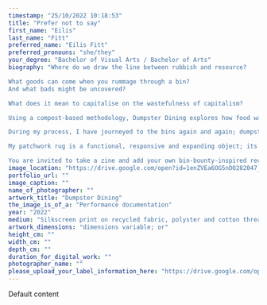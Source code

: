 ```yaml
---
timestamp: "25/10/2022 10:18:53"
title: "Prefer not to say"
first_name: "Eilis"
last_name: "Fitt"
preferred_name: "Eilis Fitt"
preferred_pronouns: "she/they"
your_degree: "Bachelor of Visual Arts / Bachelor of Arts"
biography: "Where do we draw the line between rubbish and resource? 

What goods can come when you rummage through a bin?  
And what bads might be uncovered? 

What does it mean to capitalise on the wastefulness of capitalism? 

Using a compost-based methodology, Dumpster Dining explores how food waste and wasted food can be tools for building community and critical practice. Over the course of this project, I have staged a series of Bin Banquets: site-specific community picnics featuring food found in suburban supermarket dumpsters. These events invite my community to ponder the ethics and realities of dumpster diving as a form of critical and creative practice.  

During my process, I have journeyed to the bins again and again; dumpster diving has become a playful indulgence, a tedious chore, a grubby escapade and a late-night ritual. This project is guided by principles of digging in the dirt, tending to the offcuts and gleaning, turning and re-turning scraps (of food, conversations, fabric), to create a generative, inclusive and sustaining space.  

My patchwork rug is a functional, responsive and expanding object; its threads hold the history of our picnics and provide a space for us to gather in future. Bin Night Specials is a zine that documents moments from the first three picnics and serves as a manual and manifesto for future Bin Banquets.  

You are invited to take a zine and add your own bin-bounty-inspired recipe, incorporating as much of the found produce as you like."
image_location: "https://drive.google.com/open?id=1enZVEa6OG5nDO282047_10W1FO2PC2mz"
portfolio_url: ""
image_caption: ""
name_of_photographer: ""
artwork_title: "Dumpster Dining"
the_image_is_of_a: "Performance documentation"
year: "2022"
medium: "Silkscreen print on recycled fabric, polyster and cotton thread, risograph print on paper, dumpster-dived vegetables."
artwork_dimensions: "dimensions variable; or"
height_cm: ""
width_cm: ""
depth_cm: ""
duration_for_digital_work: ""
photographer_name: ""
please_upload_your_label_information_here: "https://drive.google.com/open?id=1JyUC90cG3AbuleeyNo-LTMEBPapzUXzv"
---
```


Default content